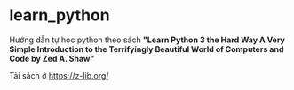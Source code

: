 # learn_python

Hướng dẫn tự học python theo sách **"Learn Python 3 the Hard Way A Very Simple Introduction to the Terrifyingly Beautiful World of Computers and Code by Zed A. Shaw"**

Tải sách ở https://z-lib.org/
